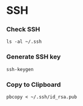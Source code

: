 # SSH

### Check SSH

`ls -al ~/.ssh`

### Generate SSH key

`ssh-keygen`

### Copy to Clipboard

`pbcopy < ~/.ssh/id_rsa.pub`